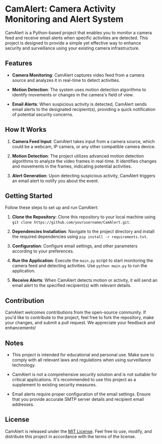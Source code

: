 # CamAlert: Camera Activity Monitoring and Alert System

CamAlert is a Python-based project that enables you to monitor a camera feed and receive email alerts when specific activities are detected. This project is designed to provide a simple yet effective way to enhance security and surveillance using your existing camera infrastructure.

## Features

- **Camera Monitoring**: CamAlert captures video feed from a camera source and analyzes it in real-time to detect activities.

- **Motion Detection**: The system uses motion detection algorithms to identify movements or changes in the camera's field of view.

- **Email Alerts**: When suspicious activity is detected, CamAlert sends email alerts to the designated recipient(s), providing a quick notification of potential security concerns.

## How It Works

1. **Camera Feed Input**: CamAlert takes input from a camera source, which could be a webcam, IP camera, or any other compatible camera device.

2. **Motion Detection**: The project utilizes advanced motion detection algorithms to analyze the video frames in real-time. It identifies changes and movements in the frames, indicating potential activities.

3. **Alert Generation**: Upon detecting suspicious activity, CamAlert triggers an email alert to notify you about the event.

## Getting Started

Follow these steps to set up and run CamAlert:

1. **Clone the Repository**: Clone this repository to your local machine using `git clone https://github.com/yourusername/CamAlert.git`.

2. **Dependencies Installation**: Navigate to the project directory and install the required dependencies using `pip install -r requirements.txt`.

3. **Configuration**: Configure email settings, and other parameters according to your preferences.

4. **Run the Application**: Execute the `main.py` script to start monitoring the camera feed and detecting activities. Use `python main.py` to run the application.

5. **Receive Alerts**: When CamAlert detects motion or activity, it will send an email alert to the specified recipient(s) with relevant details.

## Contribution

CamAlert welcomes contributions from the open-source community. If you'd like to contribute to the project, feel free to fork the repository, make your changes, and submit a pull request. We appreciate your feedback and enhancements!

## Notes

- This project is intended for educational and personal use. Make sure to comply with all relevant laws and regulations when using surveillance technology.

- CamAlert is not a comprehensive security solution and is not suitable for critical applications. It's recommended to use this project as a supplement to existing security measures.

- Email alerts require proper configuration of the email settings. Ensure that you provide accurate SMTP server details and recipient email addresses.

## License

CamAlert is released under the [MIT License](LICENSE). Feel free to use, modify, and distribute this project in accordance with the terms of the license.

